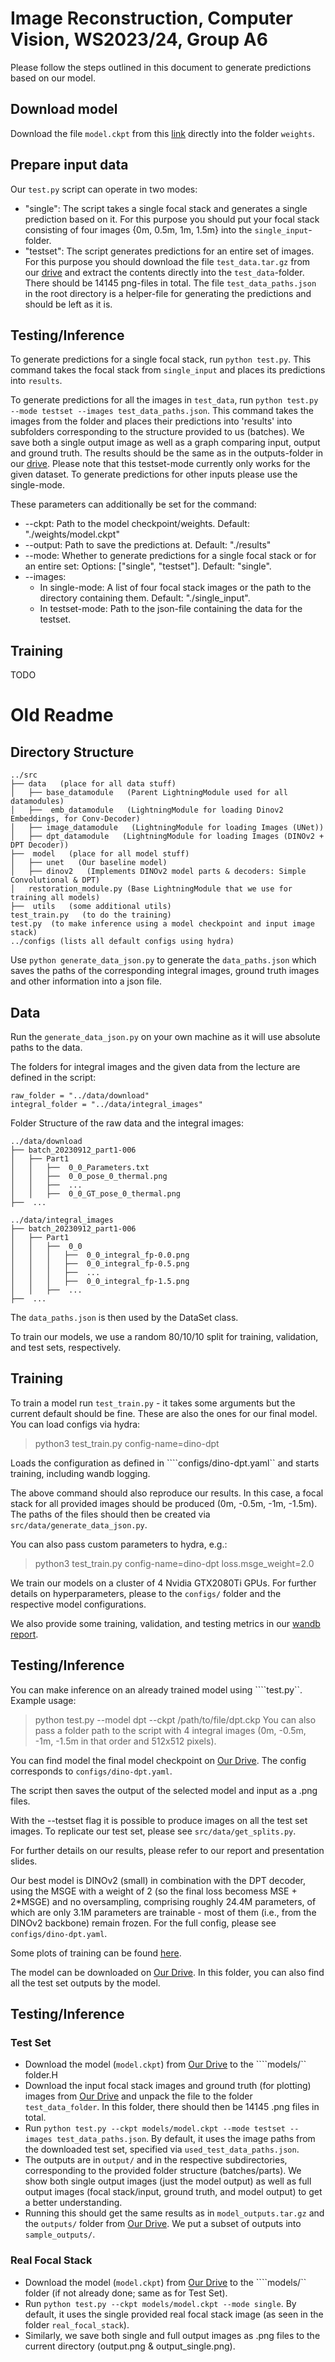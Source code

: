 # Image Reconstruction, Computer Vision, WS2023/24, Group A6
Please follow the steps outlined in this document to generate predictions based on our model.

## Download model
Download the file `model.ckpt` from this [link](https://drive.google.com/drive/folders/1ueuF1zs5QTb5_t6qXZaQjHwnOwg8Y_6n?usp=sharing) directly into the folder `weights`.

## Prepare input data
Our `test.py` script can operate in two modes: 
- "single": The script takes a single focal stack and generates a single prediction based on it. For this purpose you should put your focal stack consisting of four images {0m, 0.5m, 1m, 1.5m} into the `single_input`-folder.
- "testset": The script generates predictions for an entire set of images. For this purpose you should download the file `test_data.tar.gz` from our [drive](https://drive.google.com/drive/folders/1ueuF1zs5QTb5_t6qXZaQjHwnOwg8Y_6n?usp=sharing) and extract the contents directly into the `test_data`-folder. There should be 14145 png-files in total. The file `test_data_paths.json` in the root directory is a helper-file for generating the predictions and should be left as it is.

## Testing/Inference
To generate predictions for a single focal stack, run
`python test.py`. This command takes the focal stack from `single_input` and places its predictions into `results`.

To generate predictions for all the images in `test_data`, run `python test.py --mode testset --images test_data_paths.json`. This command takes the images from the folder and places their predictions into 'results' into subfolders corresponding to the structure provided to us (batches). We save both a single output image as well as a graph comparing input, output and ground truth. The results should be the same as in the outputs-folder in our [drive](https://drive.google.com/drive/folders/1ueuF1zs5QTb5_t6qXZaQjHwnOwg8Y_6n?usp=sharing). Please note that this testset-mode currently only works for the given dataset. To generate predictions for other inputs please use the single-mode.

These parameters can additionally be set for the command:
- --ckpt: Path to the model checkpoint/weights. Default: "./weights/model.ckpt"
- --output: Path to save the predictions at. Default: "./results"
- --mode: Whether to generate predictions for a single focal stack or for an entire set: Options: ["single", "testset"]. Default: "single".
- --images: 
   - In single-mode: A list of four focal stack images or the path to the directory containing them. Default: "./single_input".
   - In testset-mode: Path to the json-file containing the data for the testset.

## Training
TODO

# Old Readme

## Directory Structure

    ../src
    ├── data   (place for all data stuff)
    │   ├── base_datamodule   (Parent LightningModule used for all datamodules)
    │   ├──  emb_datamodule   (LightningModule for loading Dinov2 Embeddings, for Conv-Decoder)
    │   ├── image_datamodule   (LightningModule for loading Images (UNet))
    │   ├── dpt_datamodule   (LightningModule for loading Images (DINOv2 + DPT Decoder))
    ├──  model   (place for all model stuff)
    │   ├── unet   (Our baseline model)
    │   ├── dinov2   (Implements DINOv2 model parts & decoders: Simple Convolutional & DPT)
    │   restoration_module.py (Base LightningModule that we use for training all models)
    ├──  utils   (some additional utils)
    test_train.py   (to do the training)
    test.py  (to make inference using a model checkpoint and input image stack)
    ../configs (lists all default configs using hydra)


Use `python generate_data_json.py` to generate the ```data_paths.json```
which saves the paths of the corresponding integral images, ground truth images and other information into a json file.

## Data

Run the ```generate_data_json.py``` on your own machine as it will use absolute paths to the data.

The folders for integral images and the given data from the lecture are defined in the script:

    raw_folder = "../data/download"
    integral_folder = "../data/integral_images"

Folder Structure of the raw data and the integral images:

    ../data/download
    ├── batch_20230912_part1-006
    │   ├── Part1
    │   │   ├──  0_0_Parameters.txt
    │   │   ├──  0_0_pose_0_thermal.png
    │   │   ├──  ...
    │   │   ├──  0_0_GT_pose_0_thermal.png
    ├──  ...
    
    ../data/integral_images
    ├── batch_20230912_part1-006
    │   ├── Part1
    │   │   ├──  0_0
    │   │   │   ├──  0_0_integral_fp-0.0.png
    │   │   │   ├──  0_0_integral_fp-0.5.png
    │   │   │   ├──  ...
    │   │   │   ├──  0_0_integral_fp-1.5.png
    │   │   ├──  ...
    ├──  ...

The ````data_paths.json```` is then used by the DataSet class.

To train our models, we use a random 80/10/10 split for training, validation, and test sets, respectively.

## Training

To train a model run `test_train.py` - it takes some arguments but the current default should be fine. These are also the ones for our final model.
You can load configs via hydra:
> python3 test_train.py config-name=dino-dpt

Loads the configuration as defined in ````configs/dino-dpt.yaml`` and starts training, including wandb logging.

The above command should also reproduce our results. In this case, a focal stack for all provided images should be produced (0m, -0.5m, -1m, -1.5m). The paths of the files should then be created via ```src/data/generate_data_json.py```.

You can also pass custom parameters to hydra, e.g.:
> python3 test_train.py config-name=dino-dpt loss.msge_weight=2.0

We train our models on a cluster of 4 Nvidia GTX2080Ti GPUs. For further details on hyperparameters, please to the ```configs/``` folder and the respective model configurations.

We also provide some training, validation, and testing metrics in our [wandb report](https://api.wandb.ai/links/cv2023-a6/062b67j4).

## Testing/Inference
You can make inference on an already trained model using ````test.py``. Example usage:
> python test.py --model dpt --ckpt /path/to/file/dpt.ckp
You can also pass a folder path to the script with 4 integral images (0m, -0.5m, -1m, -1.5m in that order and 512x512 pixels).

You can find model the final model checkpoint on [Our Drive](https://drive.google.com/drive/folders/1ueuF1zs5QTb5_t6qXZaQjHwnOwg8Y_6n?usp=sharing). The config corresponds to ```configs/dino-dpt.yaml```.

The script then saves the output of the selected model and input as a .png files.

With the --testset flag it is possible to produce images on all the test set images. To replicate our test set, please see ```src/data/get_splits.py```.

For further details on our results, please refer to our report and presentation slides.

Our best model is DINOv2 (small) in combination with the DPT decoder, using the MSGE with a weight of 2 (so the final loss becomess MSE + 2*MSGE) and no oversampling, comprising roughly 24.4M parameters, of which are only 3.1M parameters are trainable - most of them (i.e., from the DINOv2 backbone) remain frozen. For the full config, please see ```configs/dino-dpt.yaml```.

Some plots of training can be found [here](https://api.wandb.ai/links/cv2023-a6/062b67j4).

The model can be downloaded on [Our Drive](https://drive.google.com/drive/folders/1ueuF1zs5QTb5_t6qXZaQjHwnOwg8Y_6n?usp=sharing). In this folder, you can also find all the test set outputs by the model.

## Testing/Inference
### Test Set
- Download the model (```model.ckpt```) from [Our Drive](https://drive.google.com/drive/folders/1ueuF1zs5QTb5_t6qXZaQjHwnOwg8Y_6n?usp=sharing) to the ````models/`` folder.H
- Download the input focal stack images and ground truth (for plotting) images from [Our Drive](https://drive.google.com/drive/folders/1ueuF1zs5QTb5_t6qXZaQjHwnOwg8Y_6n?usp=sharing) and unpack the file to the folder ```test_data_folder```. In this folder, there should then be 14145 .png files in total.
- Run ```python test.py --ckpt models/model.ckpt --mode testset --images test_data_paths.json```. By default, it uses the image paths from the downloaded test set, specified via ```used_test_data_paths.json```.
- The outputs are in ```output/``` and in the respective subdirectories, corresponding to the provided folder structure (batches/parts). We show both single output images (just the model output) as well as full output images (focal stack/input, ground truth, and model output) to get a better understanding.
- Running this should get the same results as in ```model_outputs.tar.gz``` and the ``outputs/`` folder from [Our Drive](https://drive.google.com/drive/folders/1ueuF1zs5QTb5_t6qXZaQjHwnOwg8Y_6n?usp=sharing). We put a subset of outputs into ```sample_outputs/```.

### Real Focal Stack
- Download the model (```model.ckpt```) from [Our Drive](https://drive.google.com/drive/folders/1ueuF1zs5QTb5_t6qXZaQjHwnOwg8Y_6n?usp=sharing) to the ````models/`` folder (if not already done; same as for Test Set).
- Run ```python test.py --ckpt models/model.ckpt --mode single```. By default, it uses the single provided real focal stack image (as seen in the folder ```real_focal_stack```).
- Similarly, we save both single and full output images as .png files to the current directory (output.png & output_single.png).